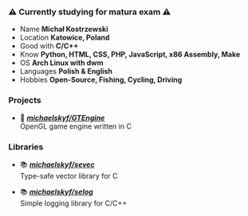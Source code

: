 ### ⚠️ Currently studying for matura exam ⚠️

- Name **Michał Kostrzewski**
- Location **Katowice, Poland**
- Good with **C/C++**
- Know **Python, HTML, CSS, PHP, JavaScript, x86 Assembly, Make**
- OS **Arch Linux with dwm**
- Languages **Polish & English**
- Hobbies **Open-Source, Fishing, Cycling, Driving**

### Projects

- 📘 [***michaelskyf/GTEngine***](https://github.com/michaelskyf/GTEngine) <br>
  OpenGL game engine written in C
  
### Libraries
- 📚 [***michaelskyf/sevec***](https://github.com/michaelskyf/sevec) <br>
  Type-safe vector library for C 

- 📚 [***michaelskyf/selog***](https://github.com/michaelskyf/selog) <br>
  Simple logging library for C/C++
